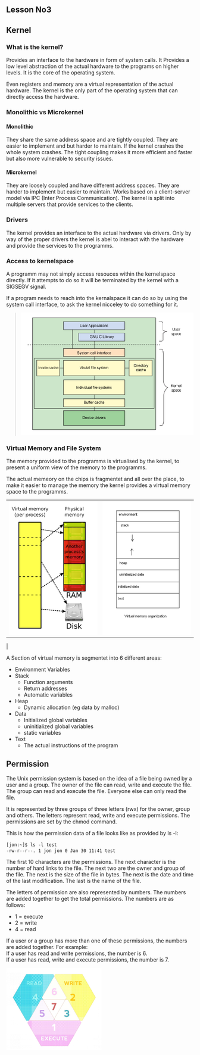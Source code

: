 ## Lesson No3 

## Kernel 
### What is the kernel?
Provides an interface to the hardware in form of system calls.
It Provides a low level abstraction of the actual hardware to the programs on higher levels.
It is the core of the operating system.

Even registers and memory are a virtual representation of the actual hardware.
The kernel is the only part of the operating system that can directly access the hardware.  

### Monolithic vs Microkernel

#### Monolithic
They share the same address space and are tightly coupled.
They are easier to implement and but harder to maintain.
If the kernel crashes the whole system crashes.
The tight coupling makes it more efficient and faster but also more vulnerable to security issues.

#### Microkernel
They are loosely coupled and have different address spaces.
They are harder to implement but easier to maintain.
Works based on a client-server model via IPC (Inter Process Communication).
The kernel is split into multiple servers that provide services to the clients.

### Drivers 
The kernel provides an interface to the actual hardware via drivers. Only by way of the proper drivers the kernel is abel to interact with the hardware and provide the services to the programms.

### Access to kernelspace
A programm may not simply access resouces within the kernelspace directly.
If it attempts to do so it will be terminated by the kernel with a SIGSEGV signal.

If a program needs to reach into the kernalspace it can do so by using the system call interface, to ask the kernel nicceley to do something for it. 
>![](../../.images/user_kernel_space.png)


### Virtual Memory and File System
The memory provided to the programms is virtualised by the kernel, to present a uniform view of the memory to the programms.

The actual memeory on the chips is fragmentet and all over the place, to make it easier to manage the memory the kernel provides a virtual memory space to the programms.


|  |   |
|----------------|-----------------|
|![](../../.images/virt_ram.png)|![](../../.images/sections_in_mem.png)
|



A Section of virtual memory is segmentet into 6 different areas:
- Environment Variables
- Stack
  - Function arguments
  - Return addresses
  - Automatic variables
- Heap
  - Dynamic allocation (eg data by malloc)
- Data
  - Initialized global variables
  - uninitialized global variables
  - static variables
- Text
  - The actual instructions of the program
  
## Permission

The Unix permission system is based on the idea of a file being owned by a user and a group. The owner of the file can read, write and execute the file. The group can read and execute the file. Everyone else can only read the file.


It is represented by three groups of three letters (rwx) for the owner, group and others. The letters represent read, write and execute permissions. The permissions are set by the chmod command.

This is how the permission data of a file looks like as provided by ls -l:

``` 
[jon:~]$ ls -l test  
-rw-r--r--. 1 jon jon 0 Jan 30 11:41 test
```
The first 10 characters are the permissions. The next character is the number of hard links to the file. The next two are the owner and group of the file. The next is the size of the file in bytes. The next is the date and time of the last modification. The last is the name of the file.

The letters of permission are also represented by numbers. The numbers are added together to get the total permissions. The numbers are as follows:
- 1 = execute
- 2 = write
- 4 = read

If a user or a group has more than one of these permissions, the numbers are added together. 
For example: 
<br> If a user has read and write permissions, the number is 6. 
<br> If a user has read, write and execute permissions, the number is 7.

![](../../.images/user_permission_diamond.png)
